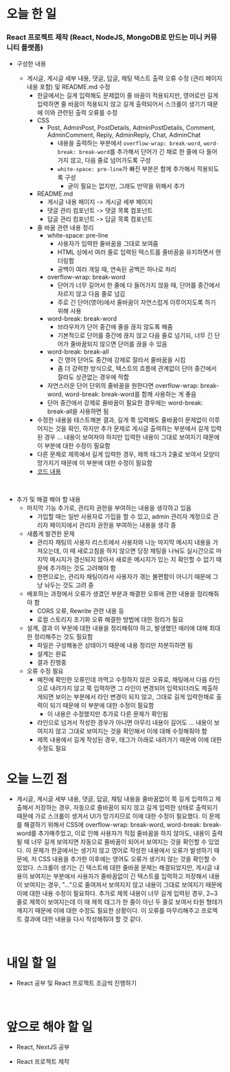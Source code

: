 # 오늘 한 일

### React 프로젝트 제작 (React, NodeJS, MongoDB로 만드는 미니 커뮤니티 플랫폼)

- 구성한 내용

  - 게시글, 게시글 세부 내용, 댓글, 답글, 채팅 텍스트 출력 오류 수정 (관리 페이지 내용 포함) 및 README.md 수정
    - 한글에서는 길게 입력해도 문제없이 줄 바꿈이 적용되지만, 영어로만 길게 입력하면 줄 바꿈이 적용되지 않고 길게 출력되어서 스크롤이 생기기 때문에 이와 관련된 출력 오류를 수정
    - CSS
      - Post, AdminPost, PostDetails, AdminPostDetails, Comment, AdminComment, Reply, AdminReply, Chat, AdminChat
        - 내용을 출력하는 부분에서 `overflow-wrap: break-word`, `word-break: break-word`를 추가해서 단어가 긴 채로 한 줄에 다 들어가지 않고, 다음 줄로 넘어가도록 구성
        - `white-space: pre-line`가 빠진 부분은 함께 추가해서 적용되도록 구성
          - 굳이 필요는 없지만, 그래도 만약을 위해서 추가
    - README.md
      - 게시글 내용 페이지 -> 게시글 세부 페이지
      - 댓글 관리 컴포넌트 -> 댓글 목록 컴포넌트
      - 답글 관리 컴포넌트 -> 답글 목록 컴포넌트
    - 줄 바꿈 관련 내용 정리
      - white-space: pre-line
        - 사용자가 입력한 줄바꿈을 그대로 보여줌
        - HTML 상에서 여러 줄로 입력된 텍스트를 줄바꿈을 유지하면서 렌더링함
        - 공백이 여러 개일 때, 연속된 공백은 하나로 처리
      - overflow-wrap: break-word
        - 단어가 너무 길어서 한 줄에 다 들어가지 않을 때, 단어를 중간에서 자르지 않고 다음 줄로 넘김
        - 주로 긴 단어(영어)에서 줄바꿈이 자연스럽게 이루어지도록 하기 위해 사용
      - word-break: break-word
        - 브라우저가 단어 중간에 줄을 끊지 않도록 해줌
        - 기본적으로 단어를 중간에 끊지 않고 다음 줄로 넘기되, 너무 긴 단어가 줄바꿈되지 않으면 단어를 끊을 수 있음
      - word-break: break-all
        - 긴 영어 단어도 중간에 강제로 잘라서 줄바꿈을 시킴
        - 좀 더 강력한 방식으로, 텍스트의 흐름에 관계없이 단어 중간에서 잘라도 상관없는 경우에 적합
      - 자연스러운 단어 단위의 줄바꿈을 원한다면 overflow-wrap: break-word, word-break: break-word를 함께 사용하는 게 좋음
      - 단어 중간에서 강제로 줄바꿈이 필요한 경우에는 word-break: break-all을 사용하면 됨
    - 수정한 내용을 테스트해본 결과, 길게 쭉 입력해도 줄바꿈이 문제없이 이루어지는 것을 확인, 하지만 추가 문제로 게시글 출력하는 부분에서 길게 입력된 경우 ... 내용이 보여져야 하지만 입력한 내용이 그대로 보여지기 때문에 이 부분에 대한 수정이 필요함
    - 다른 문제로 제목에서 길게 입력한 경우, 제목 태그가 2줄로 보여서 모양이 망가지기 때문에 이 부분에 대한 수정이 필요함
    - [코드 내용](https://github.com/jeongsangtae/mini-community-platform/commit/0b9d848adc1071f62bb03b1a9a930512f6667b77)

<br />

- 추가 및 해결 해야 할 내용
  - 마지막 기능 추가로, 관리자 권한을 부여하는 내용을 생각하고 있음
    - 가입할 때는 일반 사용자로 가입을 할 수 있고, admin 관리자 계정으로 관리자 페이지에서 관리자 권한을 부여하는 내용을 생각 중
  - 새롭게 발견한 문제
    - 관리자 채팅의 사용자 리스트에서 사용자와 나눈 마지막 메시지 내용을 가져오는데, 이 때 새로고침을 하지 않으면 당장 채팅을 나눠도 실시간으로 마지막 메시지가 갱신되지 않아서 새로운 메시지가 있는 지 확인할 수 없기 때문에 추가하는 것도 고려해야 함
    - 한편으로는, 관리자 채팅이라서 사용자가 겪는 불편함이 아니기 때문에 그냥 놔두는 것도 고려 중
  - 배포하는 과정에서 오류가 생겼던 부분과 해결한 오류에 관한 내용을 정리해줘야 함
    - CORS 오류, Rewrite 관련 내용 등
    - 로컬 스토리지 초기화 오류 해결한 방법에 대한 정리가 필요
  - 설계, 결과 이 부분에 대한 내용을 정리해줘야 하고, 발생했던 에러에 대해 최대한 정리해주는 것도 필요함
    - 파일은 구성해놓은 상태이기 때문에 내용 정리만 차분히하면 됨
    - 설계는 완료
    - 결과 진행중
  - 오류 수정 필요
    - 예전에 확인한 오류인데 까먹고 수정하지 않은 오류로, 채팅에서 다음 라인으로 내려가지 않고 쭉 입력하면 그 라인이 변경되어 입력되더라도 제출하게되면 보이는 부분에서 라인 변경이 되지 않고, 그대로 길게 입력한채로 출력이 되기 때문에 이 부분에 대한 수정이 필요함
      - 이 내용은 수정했지만 추가로 다른 문제가 확인됨
    - 라인으로 넘겨서 작성한 경우가 아니면 아무리 내용이 길어도 ... 내용이 보여지지 않고 그대로 보여지는 것을 확인해서 이에 대해 수정해줘야 함
    - 제목 내용에서 길게 작성된 경우, 태그가 아래로 내려가기 때문에 이에 대한 수정도 필요

# 오늘 느낀 점

- 게시글, 게시글 세부 내용, 댓글, 답글, 채팅 내용을 줄바꿈없이 쭉 길게 입력하고 제출해서 저장하는 경우, 자동으로 줄바꿈이 되지 않고 길게 입력한 상태로 출력되기 때문에 가로 스크롤이 생겨서 UI가 망가지므로 이에 대한 수정이 필요했다. 이 문제를 해결하기 위해서 CSS에 overflow-wrap: break-word, word-break: break-word를 추가해주었고, 이로 인해 사용자가 직접 줄바꿈을 하지 않아도, 내용이 출력될 때 너무 길게 보여지면 자동으로 줄바꿈이 되어서 보여지는 것을 확인할 수 있었다. 이 문제가 한글에서는 생기지 않고 영어로 작성한 내용에서 오류가 발생하기 때문에, 저 CSS 내용을 추가한 이후에는 영어도 오류가 생기지 않는 것을 확인할 수 있었다. 스크롤이 생기는 긴 텍스트에 대한 줄바꿈 문제는 해결되었지만, 게시글 내용이 보여지는 부분에서 사용자가 줄바꿈없이 긴 텍스트를 입력하고 저장해서 내용이 보여지는 경우, "..."으로 줄여져서 보여지지 않고 내용이 그대로 보여지기 때문에 이에 대한 내용 수정이 필요하다. 추가로 제목 내용이 너무 길게 입력된 경우, 2~3줄로 제목이 보여지는데 이 때 제목 태그가 한 줄이 아닌 두 줄로 보여서 타원 형태가 깨지기 때문에 이에 대한 수정도 필요한 상황이다. 이 오류를 마무리해주고 프로젝트 결과에 대한 내용을 다시 작성해줘야 할 것 같다.

<br />

# 내일 할 일

- React 공부 및 React 프로젝트 조금씩 진행하기

<br />

# 앞으로 해야 할 일

- React, NextJS 공부

- React 프로젝트 제작
